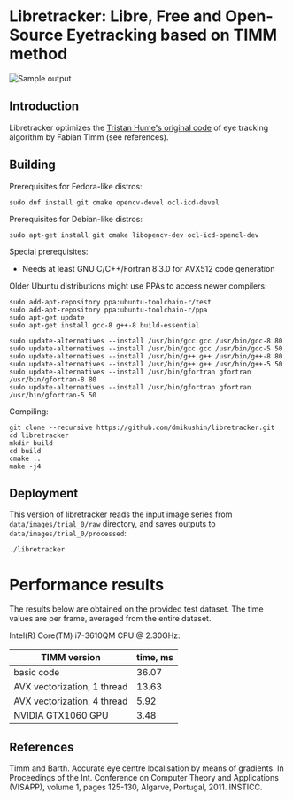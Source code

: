 # Libretracker: Libre, Free and Open-Source Eyetracking based on TIMM method

![Sample output](libretracker.gif)

## Introduction

Libretracker optimizes the [Tristan Hume's original code](https://github.com/trishume/eyeLike) of eye tracking algorithm by Fabian Timm (see references).

## Building

Prerequisites for Fedora-like distros:

```
sudo dnf install git cmake opencv-devel ocl-icd-devel
```

Prerequisites for Debian-like distros:

```
sudo apt-get install git cmake libopencv-dev ocl-icd-opencl-dev
```

Special prerequisites:

 * Needs at least GNU C/C++/Fortran 8.3.0 for AVX512 code generation

Older Ubuntu distributions might use PPAs to access newer compilers:

```
sudo add-apt-repository ppa:ubuntu-toolchain-r/test
sudo add-apt-repository ppa:ubuntu-toolchain-r/ppa
sudo apt-get update
sudo apt-get install gcc-8 g++-8 build-essential
```

```
sudo update-alternatives --install /usr/bin/gcc gcc /usr/bin/gcc-8 80
sudo update-alternatives --install /usr/bin/gcc gcc /usr/bin/gcc-5 50
sudo update-alternatives --install /usr/bin/g++ g++ /usr/bin/g++-8 80
sudo update-alternatives --install /usr/bin/g++ g++ /usr/bin/g++-5 50
sudo update-alternatives --install /usr/bin/gfortran gfortran /usr/bin/gfortran-8 80
sudo update-alternatives --install /usr/bin/gfortran gfortran /usr/bin/gfortran-5 50
```

Compiling:

```console
git clone --recursive https://github.com/dmikushin/libretracker.git
cd libretracker
mkdir build
cd build
cmake ..
make -j4
```

## Deployment

This version of libretracker reads the input image series from `data/images/trial_0/raw` directory, and saves outputs to `data/images/trial_0/processed`:

```console
./libretracker
```

# Performance results

The results below are obtained on the provided test dataset. The time values are per frame, averaged from the entire dataset.

Intel(R) Core(TM) i7-3610QM CPU @ 2.30GHz:

| TIMM version                | time, ms  |
| --------------------------- | --------- |
| basic code                  | 36.07     |
| AVX vectorization, 1 thread | 13.63     |
| AVX vectorization, 4 thread |  5.92     |
| NVIDIA GTX1060 GPU          |  3.48     |

## References

Timm and Barth. Accurate eye centre localisation by means of gradients. In Proceedings of the Int. Conference on Computer Theory and Applications (VISAPP), volume 1, pages 125-130, Algarve, Portugal, 2011. INSTICC.

